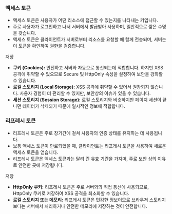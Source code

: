 
### 액세스 토큰

- 액세스 토큰은 사용자가 어떤 리소스에 접근할 수 있는지를 나타내는 키입니다.
- 주로 사용자가 로그인하고 나서 서버에서 발급받아 사용하며, 일반적으로 짧은 수명을 갖습니다.
- 액세스 토큰은 클라이언트가 서버로부터 리소스를 요청할 때 함께 전송되며, 서버는 이 토큰을 확인하여 권한을 검증합니다.

저장

- **쿠키 (Cookies):** 안전하고 서버와 자동으로 통신되는데 적합합니다. 하지만 XSS 공격에 취약할 수 있으므로 Secure 및 HttpOnly 속성을 설정하여 보안을 강화할 수 있습니다.
- **로컬 스토리지 (Local Storage):** XSS 공격에 취약할 수 있어서 권장되지 않습니다. 사용자 경험이 더 편리할 수 있지만, 보안상의 이슈가 있을 수 있습니다.
- **세션 스토리지 (Session Storage):** 로컬 스토리지와 비슷하지만 페이지 세션이 끝나면 데이터가 삭제되기 때문에 일시적인 정보에 적합합니다.
### 리프레시 토큰

- 리프레시 토큰은 주로 장기간에 걸쳐 사용자의 인증 상태를 유지하는 데 사용됩니다.
- 보통 액세스 토큰이 만료되었을 때, 클라이언트는 리프레시 토큰을 사용하여 새로운 액세스 토큰을 얻습니다.
- 리프레시 토큰은 액세스 토큰과는 달리 긴 유효 기간을 가지며, 주로 보안 상의 이유로 안전한 곳에 저장됩니다.

저장

- **HttpOnly 쿠키:** 리프레시 토큰은 주로 서버와의 직접 통신에 사용되므로, HttpOnly 쿠키로 저장하여 XSS 공격을 최소화할 수 있습니다.
- **로컬 스토리지 또는 메모리:** 리프레시 토큰은 민감한 정보이므로 브라우저 스토리지보다는 서버에서 처리하거나 안전한 메모리에 저장하는 것이 안전합니다.